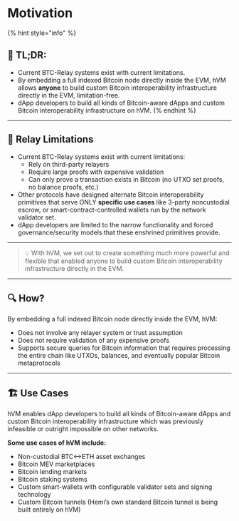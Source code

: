 # Motivation

{% hint style="info" %}
## 📜 **TL;DR:**

* Current BTC-Relay systems exist with current limitations.
* By embedding a full indexed Bitcoin node directly inside the EVM, hVM allows **anyone** to build custom Bitcoin interoperability infrastructure directly in the EVM, limitation-free.
* dApp developers to build all kinds of Bitcoin-aware dApps and custom Bitcoin interoperability infrastructure on hVM.
{% endhint %}

***

## 🚧 Relay Limitations

* Current BTC-Relay systems exist with current limitations:
  * Rely on third-party relayers
  * Require large proofs with expensive validation
  * Can only prove a transaction exists in Bitcoin (no UTXO set proofs, no balance proofs, etc.)
* Other protocols have designed alternate Bitcoin interoperability primitives that serve ONLY **specific use cases** like 3-party noncustodial escrow, or smart-contract-controlled wallets run by the network validator set.&#x20;
* dApp developers are limited to the narrow functionality and forced governance/security models that these enshrined primitives provide.

***

> 💡 With hVM, we set out to create something much more powerful and flexible that enabled anyone to build custom Bitcoin interoperability infrastructure directly in the EVM.

***

## 🔍 How?

By embedding a full indexed Bitcoin node directly inside the EVM, hVM:

* Does not involve any relayer system or trust assumption
* Does not require validation of any expensive proofs
* Supports secure queries for Bitcoin information that requires processing the entire chain like UTXOs, balances, and eventually popular Bitcoin metaprotocols

***

## 🏗️ Use Cases

hVM enables dApp developers to build all kinds of Bitcoin-aware dApps and custom Bitcoin interoperability infrastructure which was previously infeasible or outright impossible on other networks.

**Some use cases of hVM include:**

* Non-custodial BTC<->ETH asset exchanges
* Bitcoin MEV marketplaces
* Bitcoin lending markets
* Bitcoin staking systems
* Custom smart-wallets with configurable validator sets and signing technology
* Custom Bitcoin tunnels (Hemi’s own standard Bitcoin tunnel is being built entirely on hVM)

